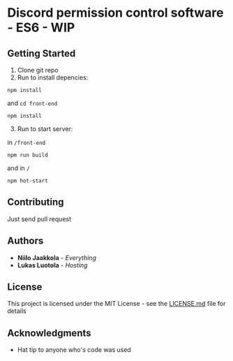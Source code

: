 # Discord permission control software - ES6 - WIP

## Getting Started

1. Clone git repo
2. Run to install depencies:

```
npm install
```
and `cd front-end`
```
npm install
```

3. Run to start server:

in `/front-end`

```
npm run build
```

and in `/`

```
npm hot-start
```


## Contributing
Just send pull request

## Authors

* **Niilo Jaakkola** - *Everything*
* **Lukas Luotola** - *Hosting*

## License

This project is licensed under the MIT License - see the [LICENSE.md](LICENSE.md) file for details

## Acknowledgments

* Hat tip to anyone who's code was used
